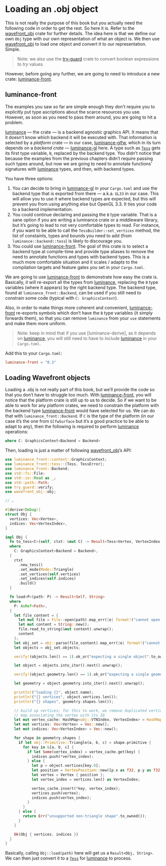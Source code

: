 # Loading an .obj object

This is not really the purpose of this book but you actually need the following code in order to get the rest.
So here it is. Refer to the [wavefront_obj] crate for further details. The idea here is that we define our
own `Obj` type with our own representation of what an object is. We then use [wavefront_obj] to
load one object and convert it to our representation. Simple.

> Note: we also use the [try-guard] crate to convert boolean expressions to _try_ values.

However, before going any further, we are going to need to introduce a new crate: [luminance-front].

## luminance-front

The examples you saw so far are simple enough they don’t require you to explicitly put type
ascriptions about the scarce resources you use. However, as soon as you need to pass them around,
you are going to hit a problem.

[luminance] — the crate — is a backend agnostic graphics API. It means that it doesn’t know which
backend it will be executed with. That information is selected by a _platform_ crate — in our case,
[luminance-glfw], which in its turn depends on a _backend crate_ — [luminance-gl] here. A type
such as [`Tess`] gets its first type variable, `B`, replaced by the backend type. You didn’t notice
that because the examples from the previous chapters didn’t require passing such types around, but
now we are going to need to annotate functions’ signatures with [luminance] types, and then, with
backend types.

You have three options:

1. You can decide to bring in [luminance-gl] in your `Cargo.toml` and use the backend type that is
  exported from there — a.k.a. `GL33` in our case. This will allow you to use it where backend
  types are expected, but this will prevent you from using anything else but OpenGL 3.3. It ties
  your code to a backend implementation.
2. You could continue declaring and passing the `B` type variable. That is a sane option if you are
  writing a luminance crate or a middleware library, but it’s going to lead to not very comfortable
  types to read. For instance, if you want to be able to call the `TessBuilder::set_vertices`
  method, the list of constaints, types and bounds you need to add (from
  `luminance::backend::tess`) is likely to discourage you.
3. You could use [luminance-front]. The goal of this crate is to select a backend type at
  compile-time and provide type aliases to remove the need to annotate functions and types with
  backend types. This is a much more comfortable situation and it scales / adapts to the
  compilation targets and feature gates you set in your `Cargo.toml`.

We are going to use [luminance-front] to demonstrate how easy the crate is. Basically, it will
re-export all the types from [luminance], replacing the `B` type variables (where it appears) by
the right backend type. The backend type, found at `luminance_front::Backend`, can be used if you
still need to constrain some code (typical with `C: GraphicsContext`).

Also, in order to make things more coherent and convenient, [luminance-front] re-exports symbols
which don’t have the `B` type variables (it simply forwards them), so that you can remove
`luminance` from your `use` statements and make them more uniform.

> Note: keep in mind that if you use [luminance-derive], as it depends on [luminance], you will
> still need to have to include [luminance] in your `Cargo.toml`.

Add this to your `Cargo.toml`:

```toml
luminance-front = "0.3"
```

## Loading Wavefront objects

Loading a .obj is not really part of this book, but we’ll provide the code so that you don’t have
to struggle too much. With [luminance-front], you will notice that the platform crate is still up
to us to decide. So if we want to be able to work for any platform crates, we need to constrain
the platform with the backend type [luminance-front] would have selected for us. We can do that
with `luminance_front::Backend`. If `C` is the type of the platform (in our case it’s the one from
`GlfwSurface` but it’s a good practice to be able to adapt to any), then the following is required
to perform [luminance] operations:

```rust
where C: GraphicsContext<Backend = Backend>
```

Then, loading is just a matter of following [wavefront_obj]’s API:

```rust
use luminance_front::context::GraphicsContext;
use luminance_front::tess::{Tess, TessError};
use luminance_front::Backend;
use std::fs::File;
use std::io::Read as _;
use std::path::Path;
use try_guard::verify;
use wavefront_obj::obj;

// …

#[derive(Debug)]
struct Obj {
  vertices: Vec<Vertex>,
  indices: Vec<VertexIndex>,
}

impl Obj {
  fn to_tess<C>(self, ctxt: &mut C) -> Result<Tess<Vertex, VertexIndex, (), Interleaved>, TessError>
  where
    C: GraphicsContext<Backend = Backend>,
  {
    ctxt
      .new_tess()
      .set_mode(Mode::Triangle)
      .set_vertices(self.vertices)
      .set_indices(self.indices)
      .build()
  }

  fn load<P>(path: P) -> Result<Self, String>
  where
    P: AsRef<Path>,
  {
    let file_content = {
      let mut file = File::open(path).map_err(|e| format!("cannot open file: {}", e))?;
      let mut content = String::new();
      file.read_to_string(&mut content).unwrap();
      content
    };
    let obj_set = obj::parse(file_content).map_err(|e| format!("cannot parse: {:?}", e))?;
    let objects = obj_set.objects;

    verify!(objects.len() == 1).ok_or("expecting a single object".to_owned())?;

    let object = objects.into_iter().next().unwrap();

    verify!(object.geometry.len() == 1).ok_or("expecting a single geometry".to_owned())?;

    let geometry = object.geometry.into_iter().next().unwrap();

    println!("loading {}", object.name);
    println!("{} vertices", object.vertices.len());
    println!("{} shapes", geometry.shapes.len());

    // build up vertices; for this to work, we remove duplicated vertices by putting them in a
    // map associating the vertex with its ID
    let mut vertex_cache: HashMap<obj::VTNIndex, VertexIndex> = HashMap::new();
    let mut vertices: Vec<Vertex> = Vec::new();
    let mut indices: Vec<VertexIndex> = Vec::new();

    for shape in geometry.shapes {
      if let obj::Primitive::Triangle(a, b, c) = shape.primitive {
        for key in &[a, b, c] {
          if let Some(vertex_index) = vertex_cache.get(key) {
            indices.push(*vertex_index);
          } else {
            let p = object.vertices[key.0];
            let position = VertexPosition::new([p.x as f32, p.y as f32, p.z as f32]);
            let vertex = Vertex { position };
            let vertex_index = vertices.len() as VertexIndex;

            vertex_cache.insert(*key, vertex_index);
            vertices.push(vertex);
            indices.push(vertex_index);
          }
        }
      } else {
        return Err("unsupported non-triangle shape".to_owned());
      }
    }

    Ok(Obj { vertices, indices })
  }
}
```

Basically, calling `Obj::load(path)` here will get us a `Result<Obj, String>`. We can then just
convert it to a [`Tess`] for [luminance] to process.

[luminance]: https://crates.io/crates/luminance
[luminance-front]: https://crates.io/crates/luminance-front
[luminance-gl]: https://crates.io/crates/luminance-gl
[luminance-glfw]: https://crates.io/crates/luminance-glfw
[`Tess`]: https://docs.rs/luminance/latest/luminance/tess/struct.Tess.html
[wavefront_obj]: https://crates.io/crates/wavefront_obj
[try-guard]: https://crates.io/crates/try-guard
